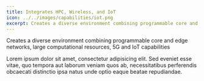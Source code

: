 ```yaml
---
title: Integrates HPC, Wireless, and IoT
icon: ../../images/capabilities/iot.png
excerpt: Creates a diverse environment combining programmable core and edge networks, large computational resources, 5G and IoT capabilities
---
```


Creates a diverse environment combining programmable core and edge networks, large computational resources, 5G and IoT capabilities

Lorem ipsum dolor sit amet, consectetur adipisicing elit. Sed eveniet esse vitae, quo tempora aut laborum veniam quos ab, necessitatibus perferendis obcaecati distinctio ipsa natus unde optio eaque beatae repudiandae.